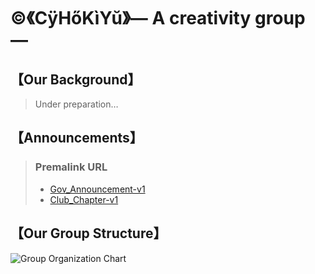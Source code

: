 # ©️《CÿHőKìYŭ》— A creativity group —
## 【Our Background】
> Under preparation…
## 【Announcements】
> ### Premalink URL
> - [Gov_Announcement-v1](https://github.com/CHUI-KA-CHUN/-c-CyHoKiYu-/blob/main/GovAnnouncement_v1.md)
> - [Club_Chapter-v1](https://github.com/CHUI-KA-CHUN/-c-CyHoKiYu-/blob/main/Club_Chapter-v1.md)
## 【Our Group Structure】
![Group Organization Chart](https://gitmind.com/app/docs/m78nktgp?lang=tw)
